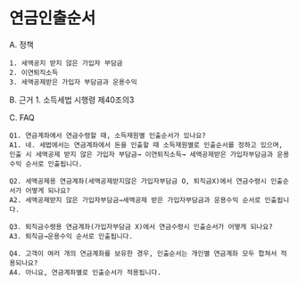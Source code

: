 # 연금인출순서

A. 정책

    1. 세액공지 받지 않은 가입자 부담금
    2. 이연퇴직소득
    3. 세액공제받은 가입자 부담금과 운용수익

B. 근거
    1. 소득세법 시행령 제40조의3
    

C. FAQ

    Q1. 연금계좌에서 연금수령할 때, 소득재원별 인출순서가 있나요?
    A1. 네. 세법에서는 연금계좌에서 돈을 인출할 때 소득재원별로 인출순서를 정하고 있으며, 인출 시 세액공제 받지 않은 가입자 부담금→ 이연퇴직소득→ 세액공제받은 가입자부담금과 운용수익 순서로 인출됩니다.

    Q2. 세액공제용 연금계좌(세액공제받지않은 가입자부담금 O, 퇴직금X)에서 연금수령시 인출순서가 어떻게 되나요?
    A2. 세액공제받지 않은 가입자부담금→세액공제 받은 가입자부담금과 운용수익 순서로 인출됩니다.

    Q3. 퇴직금수령용 연금계좌(가입자부담금 X)에서 연금수령시 인출순서가 어떻게 되나요?
    A3. 퇴직금→운용수익 순서로 인출됩니다.

    Q4. 고객이 여러 개의 연금계좌를 보유한 경우, 인출순서는 개인별 연금계좌 모두 합쳐서 적용되나요?
    A4. 아니요, 연금계좌별로 인출순서가 적용됩니다.